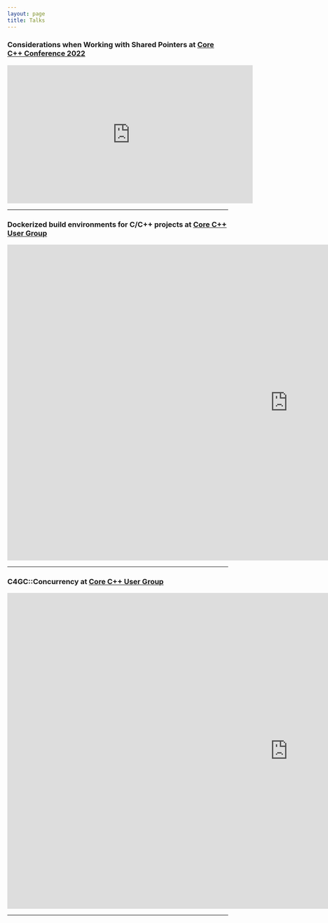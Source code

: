 ```yaml
---
layout: page
title: Talks
---
```


### Considerations when Working with Shared Pointers at [Core C++ Conference 2022](https://corecpp.org/)

<div class="embed-youtube">
<iframe width="560" height="315" src="https://www.youtube.com/embed/hI5iBXSDbTQ" title="YouTube video player" frameborder="0" allow="accelerometer; autoplay; clipboard-write; encrypted-media; gyroscope; picture-in-picture" allowfullscreen></iframe>
</div>

-----

### Dockerized build environments for C/C++ projects at [Core C++ User Group](https://corecppil.github.io/Meetups/)

<div class="embed-youtube">
<iframe width="1280" height="720" src="https://www.youtube.com/embed/B0DptqheF5I" title="YouTube video player" frameborder="0" allow="accelerometer; autoplay; clipboard-write; encrypted-media; gyroscope; picture-in-picture" allowfullscreen></iframe>
</div>

-----

### C4GC::Concurrency at [Core C++ User Group](https://corecppil.github.io/Meetups/)

<div class="embed-youtube">
<iframe width="1280" height="720" src="https://www.youtube.com/embed/BWKJtEYJFjw" title="YouTube video player" frameborder="0" allow="accelerometer; autoplay; clipboard-write; encrypted-media; gyroscope; picture-in-picture" allowfullscreen></iframe>
</div>

-----
